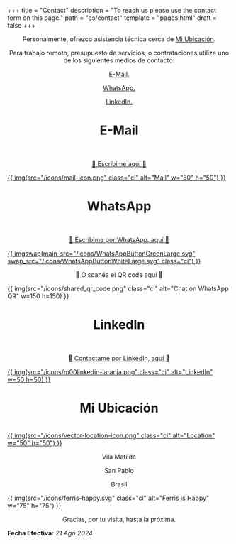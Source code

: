 +++
title = "Contact"
description = "To reach us please use the contact form on this page."
path = "es/contact"
template = "pages.html"
draft = false
+++
<br>
<p align="center">Personalmente, ofrezco asistencia técnica cerca de <a class="link" href="#ubicación" data-scroll> Mi Ubicación</a>.</p>
<p style="text-align: center;">Para trabajo remoto, presupuesto de servicios, o contrataciones utilize uno de los siguientes medios de contacto:</p>
<p align="center"><a class="link" href="#mail" data-scroll>E-Mail.</a></p>
<p align="center"><a class="link" href="#whatsapp" data-scroll>WhatsApp.</a></p>
<p align="center"><a class="link" href="#linkedin" data-scroll>LinkedIn.</a></p>

<h1 style="text-align: center;"><a name="mail">E-Mail</a></h1>
</br>
<p align="center"><a aria-label="" href="mailto:ngawang.monlam@gmail.com">🔻 Escribime aquí 🔻</p>
{{ img(src="/icons/mail-icon.png" class="ci" alt="Mail" w="50" h="50") }}
</a>

<h1 style="text-align: center;"><a name="whatsapp">WhatsApp</a></h1>

</br>

<p style="text-align: center;"><a aria-label="Chat on WhatsApp" href="https://wa.me/5511933014430">🔻 Escribime por WhatsApp, aquí 🔻</p>
{{ imgswap(main_src="/icons/WhatsAppButtonGreenLarge.svg" swap_src="/icons/WhatsAppButtonWhiteLarge.svg" class="ci") }}
</a>
<br>
<p style="text-align: center;">🔻 O scanéa el QR code aquí 🔻</p>

{{ img(src="/icons/shared_qr_code.png" class="ci" alt="Chat on WhatsApp QR" w=150 h=150) }}

<h1 style="text-align: center;"><a name="linkedin">LinkedIn</a></h1>
</br>
<p style="text-align: center;"><a aria-label="Linkedin" href="https://www.linkedin.com/in/luis-ricardo-mart%C3%ADnez-d%C3%ADaz/">🔻 Contactame por LinkedIn, aquí 🔻</p>

{{ img(src="/icons/m00linkedin-laranja.png" class="ci" alt="LinkedIn" w=50 h=50) }}
</a>
<h1 style="text-align: center;"><a name="ubicación">Mi Ubicación</a></h1>
<br>
<a aria-label="" href="https://maps.app.goo.gl/2jhxeaV6scHKJsFY9">
{{ img(src="/icons/vector-location-icon.png" class="ci" alt="Location" w="50" h="50") }}
</a>
<p align="center">Vila Matilde</p>
<p align="center">San Pablo</p>
<p align="center">Brasil</p>

{{ img(src="/icons/ferris-happy.svg" class="ci" alt="Ferris is Happy" w="75" h="75") }}

<p align="center">Gracias, por tu visita, hasta la próxima.</p>


**Fecha Efectiva:** _21 Ago 2024_
